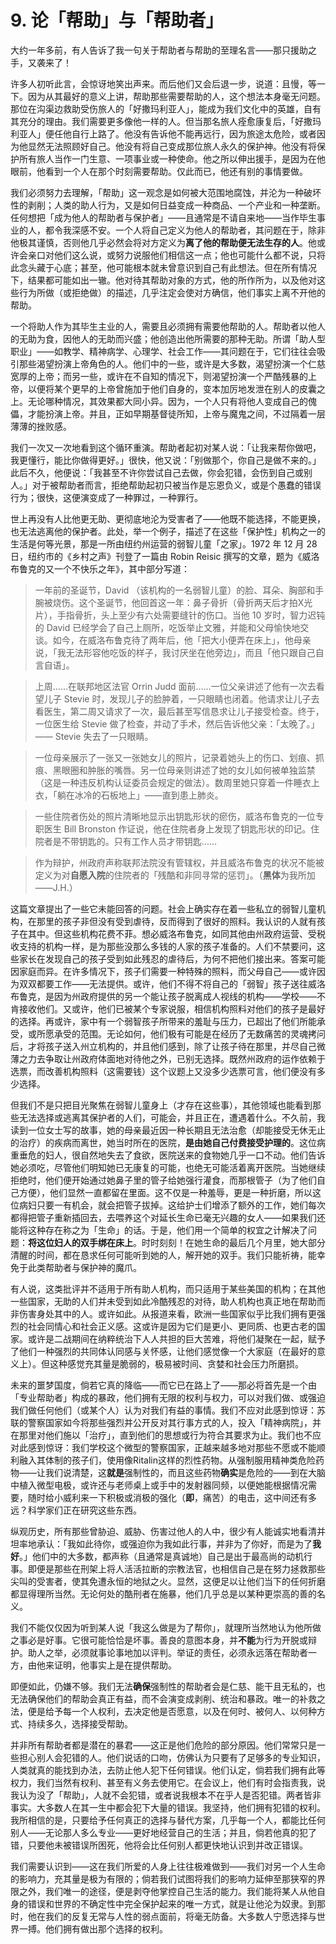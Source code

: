 # 9. 论「帮助」与「帮助者」

大约一年多前，有人告诉了我一句关于帮助者与帮助的至理名言——那只援助之手，又袭来了！

许多人初听此言，会惊讶地笑出声来。而后他们又会后退一步，说道：且慢，等一下。因为从其最好的意义上讲，帮助那些需要帮助的人，这个想法本身毫无问题。那位在沟渠边救助受伤旅人的「好撒玛利亚人」，能成为我们文化中的英雄，自有其充分的理由。我们需要更多像他一样的人。但当那名旅人痊愈康复后，「好撒玛利亚人」便任他自行上路了。他没有告诉他不能再远行，因为旅途太危险，或者因为他显然无法照顾好自己。他没有将自己变成那位旅人永久的保护神。他没有将保护所有旅人当作一门生意、一项事业或一种使命。他之所以伸出援手，是因为在他眼前，他看到一个人在那个时刻需要帮助。仅此而已，他还有别的事情要做。

我们必须努力去理解，「帮助」这一观念是如何被大范围地腐蚀，并沦为一种破坏性的剥削；人类的助人行为，又是如何日益变成一种商品、一个产业和一种垄断。任何想把「成为他人的帮助者与保护者」——且通常是不请自来地——当作毕生事业的人，都令我深感不安。一个人将自己定义为他人的帮助者，其问题在于，除非他极其谨慎，否则他几乎必然会将对方定义为**离了他的帮助便无法生存的人**。他或许会亲口对他们这么说，或努力说服他们相信这一点；他也可能什么都不说，只将此念头藏于心底；甚至，他可能根本就未曾意识到自己有此想法。但在所有情况下，结果都可能如出一辙。他对待其帮助对象的方式，他的所作所为，以及他对这些行为所做（或拒绝做）的描述，几乎注定会使对方确信，他们事实上离不开他的帮助。

一个将助人作为其毕生主业的人，需要且必须拥有需要他帮助的人。帮助者以他人的无助为食，因他人的无助而兴盛；他创造出他所需要的那种无助。所谓「助人型职业」——如教学、精神病学、心理学、社会工作——其问题在于，它们往往会吸引那些渴望扮演上帝角色的人。他们中的一些，或许是大多数，渴望扮演一个仁慈宽厚的上帝；而另一些，或许在不自知的情况下，则渴望扮演一个严酷残暴的上帝，以便将某个更早的上帝曾施加于他们自身的，变本加厉地发泄在别人的皮囊之上。无论哪种情况，其效果都大同小异。因为，一个人只有将他人变成自己的傀儡，才能扮演上帝。并且，正如早期基督徒所知，上帝与魔鬼之间，不过隔着一层薄薄的挫败感。

我们一次又一次地看到这个循环重演。帮助者起初对某人说：「让我来帮你做吧，我更懂行，能比你做得更好。」很快，他又说：「别做那个，你自己是做不来的。」此后不久，他便说：「我甚至不许你尝试自己去做，你会犯错，会伤到自己或别人。」对于被帮助者而言，拒绝帮助起初只被当作是忘恩负义，或是个愚蠢的错误行为；很快，这便演变成了一种罪过，一种罪行。

世上再没有人比他更无助、更彻底地沦为受害者了——他既不能选择，不能更换，也无法逃离他的保护者。此处，举一个例子，描述了在这些「保护性」机构之一的生活是何等光景，那是一所由纽约州运营的弱智儿童「之家」。1972 年 12 月 28 日，纽约市的《乡村之声》刊登了一篇由 Robin Reisic 撰写的文章，题为《威洛布鲁克的又一个不快乐之年》，其中部分写道：

> 一年前的圣诞节，David （该机构的一名弱智儿童）的脸、耳朵、胸部和手腕被烧伤。这个圣诞节，他回首这一年：鼻子骨折（骨折两天后才拍X光片），手指骨折，头上至少有六处需要缝针的伤口。当他 10 岁时，智力迟钝的 David 已经学会了自己上厕所，吃饭举止文雅，并能和父母愉快地交谈。如今，在威洛布鲁克待了两年后，他「把大小便弄在床上」，他母亲说，「我无法形容他吃饭的样子，我讨厌坐在他旁边」，而且「他只跟自己自言自语」。

> 上周……在联邦地区法官 Orrin Judd 面前……一位父亲讲述了他有一次去看望儿子 Stevie 时，发现儿子的脸肿着，一只眼睛也闭着。他请求让儿子去看医生，第二周又请求了一次，最后甚至写信恳求让儿子接受检查。终于，一位医生给 Stevie 做了检查，并动了手术，然后告诉他父亲：「太晚了。」—— Stevie 失去了一只眼睛。

> 一位母亲展示了一张又一张她女儿的照片，记录着她头上的伤口、划痕、抓痕、黑眼圈和肿胀的嘴唇。另一位母亲则讲述了她的女儿如何被单独监禁（这是一种违反机构认证委员会规定的做法）。数周里她只穿着一件睡衣上衣，「躺在冰冷的石板地上」——直到患上肺炎。

> 一些住院者伤处的照片清晰地显示出钥匙形状的瘀伤，威洛布鲁克的一位专职医生 Bill Bronston 作证说，他在住院者身上发现了钥匙形状的印记。住院者是不带钥匙的。只有工作人员才带钥匙……

> 作为辩护，州政府声称联邦法院没有管辖权，并且威洛布鲁克的状况不能被定义为对**自愿入院**的住院者的「残酷和非同寻常的惩罚」。（**黑体**为我所加——J.H.）

这篇文章提出了一些它未能回答的问题。社会上确实存在着一些私立的弱智儿童机构，在那里的孩子非但没有受到虐待，反而得到了很好的照料。我认识的人就有孩子在其中。但这些机构花费不菲。想必威洛布鲁克，如同其他由州政府运营、受税收支持的机构一样，是为那些没那么多钱的人家的孩子准备的。人们不禁要问，这些家长在发现自己的孩子受到如此残忍的虐待后，为何不把他们接出来。答案可能因家庭而异。在许多情况下，孩子们需要一种特殊的照料，而父母自己——或许因为双双都要工作——无法提供。或许，他们不得不将自己的「弱智」孩子送往威洛布鲁克，是因为州政府提供的另一个能让孩子脱离成人视线的机构——学校——不肯接收他们。又或许，他们已被某个专家说服，相信机构照料对他们的孩子是最好的选择。再或许，家中有一个弱智孩子所带来的羞耻与压力，已超出了他们所能承受，或所愿承受的范围。无论如何，他们极有可能是在经历了无数痛苦的灵魂拷问后，才将孩子送入州立机构的，并且他们感到，除了让孩子待在那里，并尽自己微薄之力去争取让州政府体面地对待他之外，已别无选择。既然州政府的运作依赖于选票，而改善机构照料（这需要钱）这个议题上又没多少选票可言，他们便没有多少选择。

但我们不是只把目光聚焦在弱智儿童身上（才存在这些事），其他领域也能看到那些无法选择或逃离其保护者的人们，可能会，并且正在，遭遇着什么。不久前，我读到一位女士写的故事，她的母亲最近因一种长期且无法治愈（却能接受无休无止的治疗）的疾病而离世，她当时所在的医院，**是由她自己付费接受护理的**。这位病重垂危的妇人，很自然地失去了食欲，医院送来的食物她几乎一口不动。他们告诉她必须吃，尽管他们明知她已无康复的可能，也绝无可能活着离开医院。当她继续拒绝时，他们便开始通过她鼻子里的管子给她强行灌食，而那根管子（为了他们自己方便），他们显然一直都留在里面。这不仅是一种羞辱，更是一种折磨，所以这位病妇只要一有机会，就会把管子拔掉。这给护士们增添了额外的工作，她们每次都得把管子重新插回去，去喂养这个对延长生命已毫无兴趣的女人——如果我们还能将这种存在称之为「生命」的话。于是，他们用一个简单的权宜之计解决了问题：**将这位妇人的双手绑在床上**。时时刻刻！在她生命的最后几个月里，她大部分清醒的时间，都在恳求任何可能听到她的人，解开她的双手。我们只能祈祷，能幸免于此类帮助者与保护神的魔爪。

有人说，这类批评并不适用于所有助人机构，而只适用于某些美国的机构；在其他一些国家，无助的人们并未受到如此冷酷残忍的对待，助人机构也真正地在帮助而非伤害身处其中的人。或许如此。从报道来看，欧洲一些国家似乎比我们拥有更强烈的社会同情心和社会正义感。这或许是因为它们是更小、更同质、也更古老的国家。或许是二战期间在纳粹统治下人人共担的巨大苦难，将他们凝聚在一起，赋予了他们一种强烈的共同体认同感与关怀感，让他们感觉像一个大家庭（在最好的意义上）。但这种感觉充其量是脆弱的，极易被时间、贪婪和社会压力所磨损。

未来的噩梦国度，倘若它真的降临——而它已在路上了——那必将首先是一个由「专业帮助者」构成的暴政，他们拥有无限的权利与权力，可以对我们做、或强迫我们做任何他们（或某个人）认为对我们有益的事情。我们不应对此感到惊讶：苏联的警察国家如今将那些强烈并公开反对其行事方式的人，投入「精神病院」，并在那里对他们施以「治疗」，直到他们的思想或行为符合其要求为止。我们也不应对此感到惊讶：我们学校这个微型的警察国家，正越来越多地对那些不愿或不能顺利融入其体制的孩子们，使用像Ritalin这样的烈性药物。从强制服用精神类危险药物——让我们说清楚，这**就是**强制性的，而且这些药物**确实**是危险的——到在大脑中植入微型电极，或许还与老师桌上或手中的发射器同频，以便她能根据情况需要，随时给小威利来一下积极或消极的强化（**即**，痛苦）的电击，这中间还有多远？科学家们正在研究这些东西。

纵观历史，所有那些曾胁迫、威胁、伤害过他人的人中，很少有人能诚实地看清并坦率地承认：「我如此待你，或强迫你为我如此行事，并非为了你好，而是为了**我好**。」他们中的大多数，都声称（且通常是真诚地）自己是出于最高尚的动机行事。即便是那些在刑架上将人活活拉断的宗教法官，也相信自己是在努力拯救那些尖叫的受害者，使其免遭永恒的地狱之火。显然，这便足以让他们当下的任何折磨都显得理所当然。无论何处的酷刑者在施暴，他们几乎总是以某种更崇高的善的名义。

我们不能仅仅因为听到某人说「我这么做是为了帮你」，就理所当然地认为他所做之事必是好事。它很可能恰恰是坏事。善良的意图本身，并**不能**为行为开脱或辩护。助人之举，必须就事论事地加以评判。举证的责任，必须永远落在帮助者一方，由他来证明，他事实上是在提供帮助。

即便如此，仍嫌不够。我们无法**确保**强制性的帮助者会是仁慈、能干且无私的，也无法确保他们的帮助会真正有益，而不会演变成剥削、统治和暴政。唯一的补救之法，便是给予每一个人权利，去决定他是否愿意，以及在何时、被何人、以何种方式、持续多久，选择接受帮助。

并非所有帮助者都是潜在的暴君——这正是他们危险的部分原因。他们常常只是一些担心别人会犯错的人。他们说话的口吻，仿佛认为只要有了足够多的专业知识，人类就真的能找到办法，去防止他人犯下任何错误。他们认定，倘若我们拥有此等权力，我们当然有权利、甚至有义务去使用它。在会议上，他们有时会指责我，说我认为没了「帮助」，人就不会犯错，或者说我根本不在乎人是否犯错。两者皆非事实。大多数人在其一生中都会犯下大量的错误。我坚持，他们拥有犯错的权利。我所相信的是，只要给予任何真正的选择与替代方案，几乎每一个人，都能比任何别人——无论那人多么专业——更好地经营自己的生活；并且，倘若他真的犯了错，只要他未被错误所困死，他将会比任何别人都更快地认识到并改正错误。

我们需要认识到——这在我们所爱的人身上往往极难做到——我们对另一个人生命的影响力，充其量是极为有限的；倘若我们试图将我们的影响力延伸至那狭窄的界限之外，我们唯一的途径，便是剥夺他掌控自己生活的能力。我们能将某人从他自身的错误和世界的不确定性中完全保护起来的唯一方式，就是让他沦为奴隶。到那时，他在我们的反复无常与人性的弱点面前，将毫无防备。大多数人宁愿选择与世界一搏。他们拥有做出那个选择的权利。